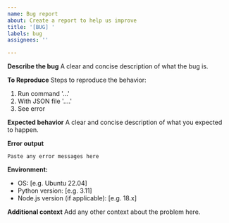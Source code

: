 ```yaml
---
name: Bug report
about: Create a report to help us improve
title: '[BUG] '
labels: bug
assignees: ''

---
```


**Describe the bug**
A clear and concise description of what the bug is.

**To Reproduce**
Steps to reproduce the behavior:
1. Run command '...'
2. With JSON file '....'
3. See error

**Expected behavior**
A clear and concise description of what you expected to happen.

**Error output**
```
Paste any error messages here
```

**Environment:**
 - OS: [e.g. Ubuntu 22.04]
 - Python version: [e.g. 3.11]
 - Node.js version (if applicable): [e.g. 18.x]

**Additional context**
Add any other context about the problem here.